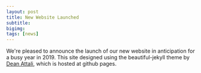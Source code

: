 ```yaml
---
layout: post
title: New Website Launched
subtitle:
bigimg: 
tags: [news]
---
```


We're pleased to announce the launch of our new website in anticipation for a busy year in 2019. This site designed using the beautiful-jekyll theme by [Dean Attali](https://deanattali.com/beautiful-jekyll/), which is hosted at github pages. 
